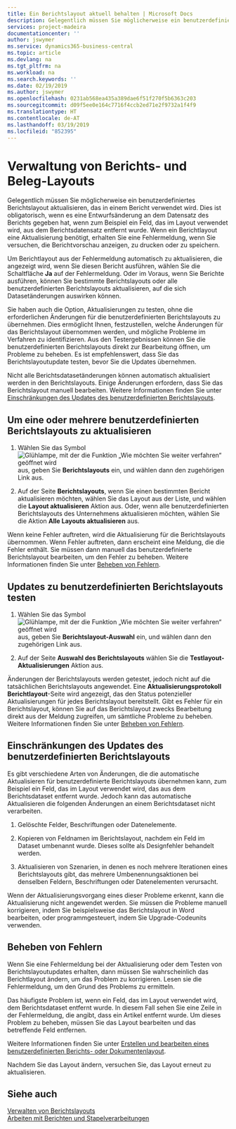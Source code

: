 ```yaml
---
title: Ein Berichtslayout aktuell behalten | Microsoft Docs
description: Gelegentlich müssen Sie möglicherweise ein benutzerdefiniertes Berichtslayout aktualisieren, das in einem Bericht verwendet wird. Dies ist obligatorisch, wenn es eine Entwurfsänderung an dem Datensatz des Berichts gegeben hat, wenn zum Beispiel ein Feld, das im Layout verwendet wird, aus dem Berichtsdatensatz entfernt wurde.
services: project-madeira
documentationcenter: ''
author: jswymer
ms.service: dynamics365-business-central
ms.topic: article
ms.devlang: na
ms.tgt_pltfrm: na
ms.workload: na
ms.search.keywords: ''
ms.date: 02/19/2019
ms.author: jswymer
ms.openlocfilehash: 0231ab568ea435a389dae6f51f270f5b6363c203
ms.sourcegitcommit: d09f5ee0e164c7716f4ccb2ed71e2f9732a1f4f9
ms.translationtype: HT
ms.contentlocale: de-AT
ms.lasthandoff: 03/19/2019
ms.locfileid: "852395"
---
```

# <a name="updating-report-or-document-layouts"></a>Verwaltung von Berichts- und Beleg-Layouts
Gelegentlich müssen Sie möglicherweise ein benutzerdefiniertes Berichtslayout aktualisieren, das in einem Bericht verwendet wird. Dies ist obligatorisch, wenn es eine Entwurfsänderung an dem Datensatz des Berichts gegeben hat, wenn zum Beispiel ein Feld, das im Layout verwendet wird, aus dem Berichtsdatensatz entfernt wurde. Wenn ein Berichtlayout eine Aktualisierung benötigt, erhalten Sie eine Fehlermeldung, wenn Sie versuchen, die Berichtvorschau anzeigen, zu drucken oder zu speichern.  

Um Berichtlayout aus der Fehlermeldung automatisch zu aktualisieren, die angezeigt wird, wenn Sie diesen Bericht ausführen, wählen Sie die Schaltfläche **Ja** auf der Fehlermeldung. Oder im Voraus, wenn Sie Berichte ausführen, können Sie bestimmte Berichtslayouts oder alle benutzerdefinierten Berichtslayouts aktualisieren, auf die sich Datasetänderungen auswirken können.  

Sie haben auch die Option, Aktualisierungen zu testen, ohne die erforderlichen Änderungen für die benutzerdefinierten Berichtslayouts zu übernehmen. Dies ermöglicht Ihnen, festzustellen, welche Änderungen für das Berichtslayout übernommen werden, und mögliche Probleme im Verfahren zu identifizieren. Aus den Testergebnissen können Sie die benutzerdefinierten Berichtslayouts direkt zur Bearbeitung öffnen, um Probleme zu beheben. Es ist empfehlenswert, dass Sie das Berichtslayoutupdate testen, bevor Sie die Updates übernehmen.  

Nicht alle Berichtsdatasetänderungen können automatisch aktualisiert werden in den Berichtslayouts. Einige Änderungen erfordern, dass Sie das Berichtslayout manuell bearbeiten. Weitere Informationen finden Sie unter [Einschränkungen des Updates des benutzerdefinierten Berichtslayouts](ui-update-report-layouts.md#UpdateLimitations).  

## <a name="to-update-one-or-more-custom-report-layouts"></a>Um eine oder mehrere benutzerdefinierten Berichtslayouts zu aktualisieren  

1.  Wählen Sie das Symbol ![Glühlampe, mit der die Funktion „Wie möchten Sie weiter verfahren“ geöffnet wird](media/ui-search/search_small.png "Wie möchten Sie weiter verfahren?") aus, geben Sie **Berichtslayouts** ein, und wählen dann den zugehörigen Link aus.  

2.  Auf der Seite **Berichtslayouts**, wenn Sie einen bestimmten Bericht aktualisieren möchten, wählen Sie das Layout aus der Liste, und wählen die **Layout aktualisieren** Aktion aus. Oder, wenn alle benutzerdefinierten Berichtslayouts des Unternehmens aktualisieren möchten, wählen Sie die Aktion **Alle Layouts aktualisieren** aus.  

Wenn keine Fehler auftreten, wird die Aktualisierung für die Berichtslayouts übernommen. Wenn Fehler auftreten, dann erscheint eine Meldung, die die Fehler enthält. Sie müssen dann manuell das benutzerdefinierte Berichtslayout bearbeiten, um den Fehler zu beheben. Weitere Informationen finden Sie unter [Beheben von Fehlern](ui-update-report-layouts.md#FixErrors).  

## <a name="to-test-custom-report-layout-updates"></a>Updates zu benutzerdefinierten Berichtslayouts testen  

1.  Wählen Sie das Symbol ![Glühlampe, mit der die Funktion „Wie möchten Sie weiter verfahren“ geöffnet wird](media/ui-search/search_small.png "Wie möchten Sie weiter verfahren?") aus, geben Sie **Berichtslayout-Auswahl** ein, und wählen dann den zugehörigen Link aus.  

2.  Auf der Seite **Auswahl des Berichtslayouts** wählen Sie die **Testlayout-Aktualisierungen** Aktion aus.  

 Änderungen der Berichtslayouts werden getestet, jedoch nicht auf die tatsächlichen Berichtslayouts angewendet. Eine **Aktualisierungsprotokoll Berichtlayout**-Seite wird angezeigt, das den Status potenzieller Aktualisierungen für jedes Berichtslayout bereitstellt. Gibt es Fehler für ein Berichtslayout, können Sie auf das Berichtslayout zwecks Bearbeitung direkt aus der Meldung zugreifen, um sämtliche Probleme zu beheben. Weitere Informationen finden Sie unter [Beheben von Fehlern](ui-update-report-layouts.md#FixErrors).  

##  <a name="UpdateLimitations"></a> Einschränkungen des Updates des benutzerdefinierten Berichtslayouts  
 Es gibt verschiedene Arten von Änderungen, die die automatische Aktualisieren für benutzerdefinierte Berichtslayouts übernehmen kann, zum Beispiel ein Feld, das im Layout verwendet wird, das aus dem Berichtsdataset entfernt wurde. Jedoch kann das automatische Aktualisieren die folgenden Änderungen an einem Berichtsdataset nicht verarbeiten.  

1.  Gelöschte Felder, Beschriftungen oder Datenelemente.  

2.  Kopieren von Feldnamen im Berichtslayout, nachdem ein Feld im Dataset umbenannt wurde. Dieses sollte als Designfehler behandelt werden.  

3.  Aktualisieren von Szenarien, in denen es noch mehrere Iterationen eines Berichtslayouts gibt, das mehrere Umbenennungsaktionen bei denselben Feldern, Beschriftungen oder Datenelementen verursacht.  

 Wenn der Aktualisierungsvorgang eines dieser Probleme erkennt, kann die Aktualisierung nicht angewendet werden. Sie müssen die Probleme manuell korrigieren, indem Sie beispielsweise das Berichtslayout in Word bearbeiten, oder programmgesteuert, indem Sie Upgrade-Codeunits verwenden.  

##  <a name="FixErrors"></a> Beheben von Fehlern  
 Wenn Sie eine Fehlermeldung bei der Aktualisierung oder dem Testen von Berichtslayoutupdates erhalten, dann müssen Sie wahrscheinlich das Berichtlayout ändern, um das Problem zu korrigieren. Lesen sie die Fehlermeldung, um den Grund des Problems zu ermitteln.  

 Das häufigste Problem ist, wenn ein Feld, das im Layout verwendet wird, dem Berichtsdataset entfernt wurde. In diesem Fall sehen Sie eine Zeile in der Fehlermeldung, die angibt, dass ein Artikel entfernt wurde. Um dieses Problem zu beheben, müssen Sie das Layout bearbeiten und das betreffende Feld entfernen.  

 Weitere Informationen finden Sie unter [Erstellen und bearbeiten  eines benutzerdefinierten Berichts- oder Dokumentenlayout](ui-how-create-custom-report-layout.md#ModifyCustomLayout).  

 Nachdem Sie das Layout ändern, versuchen Sie, das Layout erneut zu aktualisieren.  

## <a name="see-also"></a>Siehe auch  
 [Verwalten von Berichtslayouts](ui-manage-report-layouts.md)  
 [Arbeiten mit Berichten und Stapelverarbeitungen](ui-work-report.md)  
